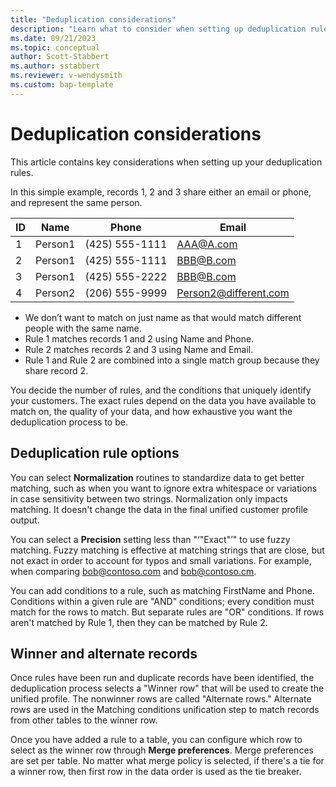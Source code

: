 ```yaml
---
title: "Deduplication considerations"
description: "Learn what to consider when setting up deduplication rules for customer unification."
ms.date: 09/21/2023
ms.topic: conceptual
author: Scott-Stabbert
ms.author: sstabbert
ms.reviewer: v-wendysmith
ms.custom: bap-template
---
```


# Deduplication considerations

This article contains key considerations when setting up your deduplication rules.

In this simple example, records 1, 2 and 3 share either an email or phone, and represent the same person.

|ID  |Name |Phone |Email |
|----|-----|------|------|
|1 |Person1 |(425) 555-1111 |AAA@A.com |
|2 |Person1 |(425) 555-1111 |BBB@B.com |
|3 |Person1 |(425) 555-2222 |BBB@B.com |
|4 |Person2 |(206) 555-9999 |Person2@different.com|

- We don’t want to match on just name as that would match different people with the same name.
- Rule 1 matches records 1 and 2 using Name and Phone.
- Rule 2 matches records 2 and 3 using Name and Email.
- Rule 1 and Rule 2 are combined into a single match group because they share record 2.

You decide the number of rules, and the conditions that uniquely identify your customers. The exact rules depend on the data you have available to match on, the quality of your data, and how exhaustive you want the deduplication process to be.

## Deduplication rule options

You can select **Normalization** routines to standardize data to get better matching, such as when you want to ignore extra whitespace or variations in case sensitivity between two strings. Normalization only impacts matching. It doesn't change the data in the final unified customer profile output.

You can select a **Precision** setting less than "‘"Exact"’" to use fuzzy matching. Fuzzy matching is effective at matching strings that are close, but not exact in order to account for typos and small variations. For example, when comparing bob@contoso.com and bob@contoso.cm.

You can add conditions to a rule, such as matching FirstName and Phone. Conditions within a given rule are "AND" conditions; every condition must match for the rows to match. But separate rules are "OR" conditions. If rows aren't matched by Rule 1, then they can be matched by Rule 2.

## Winner and alternate records

Once rules have been run and duplicate records have been identified, the deduplication process selects a "Winner row" that will be used to create the unified profile. The nonwinner rows are called "Alternate rows." Alternate rows are used in the Matching conditions unification step to match records from other tables to the winner row.

Once you have added a rule to a table, you can configure which row to select as the winner row through **Merge preferences**. Merge preferences are set per table. No matter what merge policy is selected, if there's a tie for a winner row, then first row in the data order is used as the tie breaker. 
